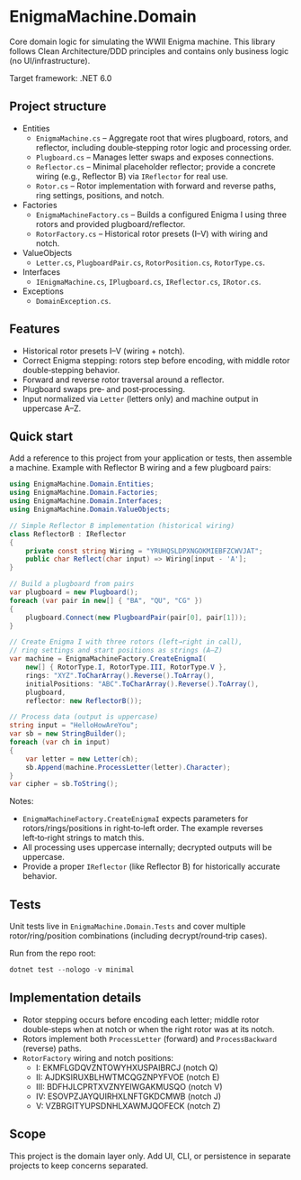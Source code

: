 # EnigmaMachine.Domain

Core domain logic for simulating the WWII Enigma machine. This library follows Clean Architecture/DDD principles and contains only business logic (no UI/infrastructure).

Target framework: .NET 6.0

## Project structure

- Entities
  - `EnigmaMachine.cs` – Aggregate root that wires plugboard, rotors, and reflector, including double‑stepping rotor logic and processing order.
  - `Plugboard.cs` – Manages letter swaps and exposes connections.
  - `Reflector.cs` – Minimal placeholder reflector; provide a concrete wiring (e.g., Reflector B) via `IReflector` for real use.
  - `Rotor.cs` – Rotor implementation with forward and reverse paths, ring settings, positions, and notch.
- Factories
  - `EnigmaMachineFactory.cs` – Builds a configured Enigma I using three rotors and provided plugboard/reflector.
  - `RotorFactory.cs` – Historical rotor presets (I–V) with wiring and notch.
- ValueObjects
  - `Letter.cs`, `PlugboardPair.cs`, `RotorPosition.cs`, `RotorType.cs`.
- Interfaces
  - `IEnigmaMachine.cs`, `IPlugboard.cs`, `IReflector.cs`, `IRotor.cs`.
- Exceptions
  - `DomainException.cs`.

## Features

- Historical rotor presets I–V (wiring + notch).
- Correct Enigma stepping: rotors step before encoding, with middle rotor double‑stepping behavior.
- Forward and reverse rotor traversal around a reflector.
- Plugboard swaps pre‑ and post‑processing.
- Input normalized via `Letter` (letters only) and machine output in uppercase A–Z.

## Quick start

Add a reference to this project from your application or tests, then assemble a machine. Example with Reflector B wiring and a few plugboard pairs:

```csharp
using EnigmaMachine.Domain.Entities;
using EnigmaMachine.Domain.Factories;
using EnigmaMachine.Domain.Interfaces;
using EnigmaMachine.Domain.ValueObjects;

// Simple Reflector B implementation (historical wiring)
class ReflectorB : IReflector
{
    private const string Wiring = "YRUHQSLDPXNGOKMIEBFZCWVJAT";
    public char Reflect(char input) => Wiring[input - 'A'];
}

// Build a plugboard from pairs
var plugboard = new Plugboard();
foreach (var pair in new[] { "BA", "QU", "CG" })
{
    plugboard.Connect(new PlugboardPair(pair[0], pair[1]));
}

// Create Enigma I with three rotors (left→right in call),
// ring settings and start positions as strings (A–Z)
var machine = EnigmaMachineFactory.CreateEnigmaI(
    new[] { RotorType.I, RotorType.III, RotorType.V },
    rings: "XYZ".ToCharArray().Reverse().ToArray(),
    initialPositions: "ABC".ToCharArray().Reverse().ToArray(),
    plugboard,
    reflector: new ReflectorB());

// Process data (output is uppercase)
string input = "HelloHowAreYou";
var sb = new StringBuilder();
foreach (var ch in input)
{
    var letter = new Letter(ch);
    sb.Append(machine.ProcessLetter(letter).Character);
}
var cipher = sb.ToString();
```

Notes:
- `EnigmaMachineFactory.CreateEnigmaI` expects parameters for rotors/rings/positions in right‑to‑left order. The example reverses left‑to‑right strings to match this.
- All processing uses uppercase internally; decrypted outputs will be uppercase.
- Provide a proper `IReflector` (like Reflector B) for historically accurate behavior.

## Tests

Unit tests live in `EnigmaMachine.Domain.Tests` and cover multiple rotor/ring/position combinations (including decrypt/round‑trip cases).

Run from the repo root:

```powershell
dotnet test --nologo -v minimal
```

## Implementation details

- Rotor stepping occurs before encoding each letter; middle rotor double‑steps when at notch or when the right rotor was at its notch.
- Rotors implement both `ProcessLetter` (forward) and `ProcessBackward` (reverse) paths.
- `RotorFactory` wiring and notch positions:
  - I:  EKMFLGDQVZNTOWYHXUSPAIBRCJ (notch Q)
  - II: AJDKSIRUXBLHWTMCQGZNPYFVOE (notch E)
  - III: BDFHJLCPRTXVZNYEIWGAKMUSQO (notch V)
  - IV: ESOVPZJAYQUIRHXLNFTGKDCMWB (notch J)
  - V:  VZBRGITYUPSDNHLXAWMJQOFECK (notch Z)

## Scope

This project is the domain layer only. Add UI, CLI, or persistence in separate projects to keep concerns separated.